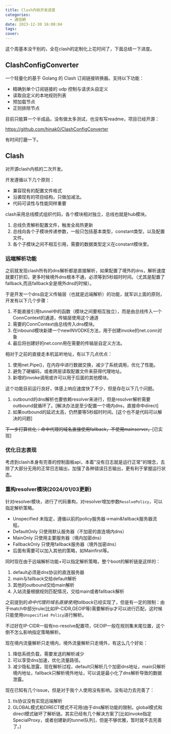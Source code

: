 ```yaml
---
title: Clash内核开发进度
categories:
  - 通信網
date: 2023-12-30 16:00:04
tags:
cover:
---
```


这个周基本没干别的，全在clash的定制化上花时间了，下面总结一下进度。

## ClashConfigConverter

一个轻量化的基于 Golang 的 Clash 订阅链接转换器。支持以下功能：

- 精确到单个订阅链接的 udp 控制与请求头自定义
- 读取自定义的本地规则列表
- 预加载节点
- 正则排除节点

目前只能算一个半成品，没有做太多测试，也没有写readme，项目已经开源：

https://github.com/hinak0/ClashConfigConverter

有时间打磨一下。

## Clash

对开源clash内核的二次开发。

开发遵循以下几个原则：

- 兼容现有的配置文件格式
- 沿袭现有的项目结构，只做加减法。
- 代码可读性与性能同样重要

clash采用总线模式组织代码，各个模块相对独立，总线也就是hub模块。

1. 总线负责解析配置文件，触发全局热更新
2. 总线向各个子模块传递参数，一般只包括基本类型，constant类型，以及配置文件。
3. 各个子模块之间不相互引用，需要的数据类型定义在constant模块里。

### 远端解析功能

之前就发现clash所有的dns解析都是直接解析，如果配置了境外的dns，解析速度就要打折扣，更多时候境外dns根本不通，必须等到5秒超时时间。（尤其是配置了fallback,而且fallback全是境外dns的时候）。

于是开发一个dns自定义传输层（也就是远端解析）的功能，就军训上面的原则，开发有以下几个步骤：

1. 不能直接引用tunnel中的函数（模块之间要相互独立），而是由总线传入一个ConnContext的通道，传输层使用这个通道
2. 需要的ConnContext由总线传入dns模块。
3. 在inbound模块新建一个newINVODKE方法，用于创建invoke的net.conn对象
4. 最后将创建好的net.conn用在需要的传输层自定义方法。

相对于之前的直接走本机监听地址，有以下几点优点：

1. 使用net.Pipe()，在内存中进行数据交换，减少了系统调用，优化了性能。
2. 避免了硬编码，或者跨层读取配置文件来获得代理地址。
3. 新增的invoke调用或许可以用于后面的其他模块。

这个功能目前运行良好，体感上响应速度快了不少，但是存在以下几个问题。

1. outbound的dns解析也要依赖resolver来进行，但是resolver解析需要outbound就循环了。[解决办法是至少配置一个境内dns，直接命中direct]
2. 如果outbound的延迟太高，仍然要等5秒超时时间。[这个也不是代码可以解决的问题]

~~下一步打算优化：命中代理的域名直接使用fallback，不使用mainserver。~~[已实现]

### 优化日志表现

考虑到clash本身有完善的控制面板api，本着"没有日志就是运行正常"的理念，去除了大部分无用的正常日志输出，加强了各种错误日志输出，更有利于掌握运行状态。

### 重构resolver模块(2024/01/03更新)

针对resolver模块，进行了代码重构，对resolver增加参数`ResolvePolicy`，可以指定解析策略。

- Unspecified 未指定，遵循以前的policy服务器->main&fallback服务器流程。
- DefaultOnly 只使用默认服务器（不加密的直连境内dns）
- MainOnly 只使用主要服务器（境内加密dns）
- FallbackOnly 只使用fallback服务器（境外加密dns）
- 后面有需要可以加入其他的策略，如Mainfirst等。

同时现在由于远端解析功能+可以指定解析策略，整个boot的解析链是这样的：

1. default必须是dns协议的直连服务器
2. main与fallback交给default解析
3. 其他的outbound交给main解析
4. 入站流量根据规则匹配情况，交给main或者fallback解析

之前提到的*命中代理的域名直接使用fallback*已经实现了，但是有一定的限制：由于match中部分rule(比如IP-CIDR,GEOIP等)需要解析ip才可以进行匹配，这时候只能使用`Unspecified Policy`进行解析。

不过好在IP-CIDR一般有no-resolve配置项，GEOIP一般在规则集末尾位置，这个倒不怎么影响指定策略解析。

现在境内流量解析只走境内，境外流量解析只走境外，有这么几个好处：

1. 降低系统负载，需要发送的解析减少
2. 可以享受dns加速，优化流量路径。
3. 减少隐私泄露，现在解析过程，default只解析几个加密dns地址，main只解析境内地址，fallback只解析境外地址，可以说是最小化了dns解析导致的数据泄露。

现在已知有几个issue，但是对于我个人使用没有影响，没有动力去完善了：

1. tls协议没有实现远端解析
2. GLOBAL模式和DIRECT模式不可用(由于dns解析功能的限制，global模式和direct模式破坏了解析链。其实已经有几个解决方案了[比如invoke指定SpecialProxy，或者创建新的tunnel队列]，但是不够优雅，暂时就不去完善了。)
